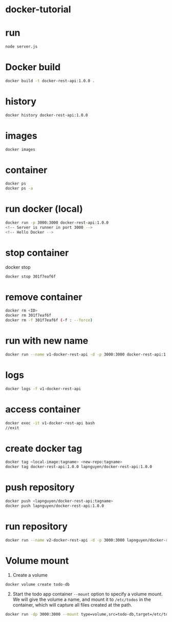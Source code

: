 # docker-tutorial
# run
```bash
node server.js
```
# Docker build
```bash
docker build -t docker-rest-api:1.0.0 .
```
# history
```bash
docker history docker-rest-api:1.0.0
```
# images
```bash
docker images
```
# container
```bash
docker ps
docker ps -a
```
# run docker (local)
```bash
docker run -p 3000:3000 docker-rest-api:1.0.0
<!-- Server is runner in port 3000 -->
<!-- Hello Docker -->
```
# stop container
docker stop <ID>
```bash
docker stop 301f7eaf6f
```

# remove container
```bash
docker rm <ID>
docker rm 301f7eaf6f
docker rm -f 301f7eaf6f (-f : --force)
```

# run with new name
```bash
docker run --name v1-docker-rest-api -d -p 3000:3000 docker-rest-api:1.0.0
```
# logs
```bash
docker logs -f v1-docker-rest-api
```
# access container
```bash
docker exec -it v1-docker-rest-api bash
//exit
```

# create docker tag
```bash
docker tag <local-image:tagname> <new-repo:tagname>
docker tag docker-rest-api:1.0.0 lapnguyen/docker-rest-api:1.0.0
```
# push repository
```bash
docker push <lapnguyen/docker-rest-api:tagname>
docker push lapnguyen/docker-rest-api:1.0.0
```
# run repository
```bash
docker run --name v2-docker-rest-api -d -p 3000:3000 lapnguyen/docker-rest-api:1.0.0
```
# Volume mount
1. Create a volume 
```bash
docker volume create todo-db
```
2. Start the todo app container
`--mount` option to specify a volume mount. We will give the volume a name, and mount it to `/etc/todos` in the container, which will capture all files created at the path.
```bash
docker run -dp 3000:3000 --mount type=volume,src=todo-db,target=/etc/todos getting-started
```